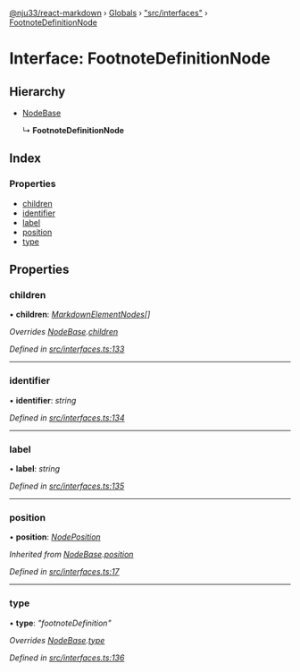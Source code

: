 [@nju33/react-markdown](../README.md) › [Globals](../globals.md) › ["src/interfaces"](../modules/_src_interfaces_.md) › [FootnoteDefinitionNode](_src_interfaces_.footnotedefinitionnode.md)

# Interface: FootnoteDefinitionNode

## Hierarchy

* [NodeBase](_src_interfaces_.nodebase.md)

  ↳ **FootnoteDefinitionNode**

## Index

### Properties

* [children](_src_interfaces_.footnotedefinitionnode.md#children)
* [identifier](_src_interfaces_.footnotedefinitionnode.md#identifier)
* [label](_src_interfaces_.footnotedefinitionnode.md#label)
* [position](_src_interfaces_.footnotedefinitionnode.md#position)
* [type](_src_interfaces_.footnotedefinitionnode.md#type)

## Properties

###  children

• **children**: *[MarkdownElementNodes](../modules/_src_interfaces_.md#markdownelementnodes)[]*

*Overrides [NodeBase](_src_interfaces_.nodebase.md).[children](_src_interfaces_.nodebase.md#optional-children)*

*Defined in [src/interfaces.ts:133](https://github.com/nju33/react-markdown/blob/3861cd2/src/interfaces.ts#L133)*

___

###  identifier

• **identifier**: *string*

*Defined in [src/interfaces.ts:134](https://github.com/nju33/react-markdown/blob/3861cd2/src/interfaces.ts#L134)*

___

###  label

• **label**: *string*

*Defined in [src/interfaces.ts:135](https://github.com/nju33/react-markdown/blob/3861cd2/src/interfaces.ts#L135)*

___

###  position

• **position**: *[NodePosition](_src_interfaces_.nodeposition.md)*

*Inherited from [NodeBase](_src_interfaces_.nodebase.md).[position](_src_interfaces_.nodebase.md#position)*

*Defined in [src/interfaces.ts:17](https://github.com/nju33/react-markdown/blob/3861cd2/src/interfaces.ts#L17)*

___

###  type

• **type**: *"footnoteDefinition"*

*Overrides [NodeBase](_src_interfaces_.nodebase.md).[type](_src_interfaces_.nodebase.md#type)*

*Defined in [src/interfaces.ts:136](https://github.com/nju33/react-markdown/blob/3861cd2/src/interfaces.ts#L136)*
